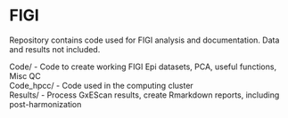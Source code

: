 # FIGI

Repository contains code used for FIGI analysis and documentation. Data and results not included. 

Code/ - Code to create working FIGI Epi datasets, PCA, useful functions, Misc QC   
Code_hpcc/ - Code used in the computing cluster  
Results/ - Process GxEScan results, create Rmarkdown reports, including post-harmonization  


